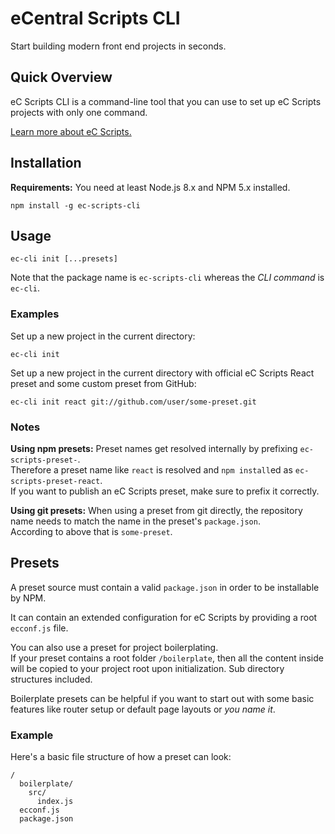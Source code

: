 # eCentral Scripts CLI

Start building modern front end projects in seconds.

## Quick Overview

eC Scripts CLI is a command-line tool that you can use to set up eC Scripts projects with only one command.

[Learn more about eC Scripts.](https://github.com/ecentral/ec-scripts)

## Installation

**Requirements:** You need at least Node.js 8.x and NPM 5.x installed.

```
npm install -g ec-scripts-cli
```

## Usage

```
ec-cli init [...presets]
```

Note that the package name is `ec-scripts-cli` whereas the *CLI command* is `ec-cli`.

### Examples

Set up a new project in the current directory:

```
ec-cli init
```

Set up a new project in the current directory with official eC Scripts React preset and some custom preset from GitHub:

```
ec-cli init react git://github.com/user/some-preset.git
```

### Notes

**Using npm presets:** Preset names get resolved internally by prefixing `ec-scripts-preset-`.<br>
Therefore a preset name like `react` is resolved and `npm install`ed as `ec-scripts-preset-react`.<br>
If you want to publish an eC Scripts preset, make sure to prefix it correctly.

**Using git presets:** When using a preset from git directly, the repository name needs to match the name in the preset's `package.json`.<br>
According to above that is `some-preset`.

## Presets

A preset source must contain a valid `package.json` in order to be installable by NPM.

It can contain an extended configuration for eC Scripts by providing a root
`ecconf.js` file.

You can also use a preset for project boilerplating.<br>
If your preset contains a root folder `/boilerplate`, then all the content inside will be copied
to your project root upon initialization. Sub directory structures included.

Boilerplate presets can be helpful if you want to start out with some basic features like
router setup or default page layouts or *you name it*.

### Example

Here's a basic file structure of how a preset can look:

```
/
  boilerplate/
    src/
      index.js
  ecconf.js
  package.json
```
